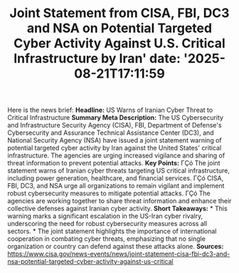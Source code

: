 ﻿---
title: "Joint Statement from CISA, FBI, DC3 and NSA on Potential Targeted Cyber Activity Against U.S. Critical Infrastructure by Iran'
date: '2025-08-21T17:11:59"
category: "Markets"
summary: ""
slug: "joint statement from cisa fbi dc3 and nsa on potential targe"
source_urls:
  - "https://www.cisa.gov/news-events/news/joint-statement-cisa-fbi-dc3-and-nsa-potential-targeted-cyber-activity-against-us-critical"
seo:
  title: "Joint Statement from CISA, FBI, DC3 and NSA on Potential Targeted Cyber Activity Against U.S. Critical Infrastructure by Iran | Hash n Hedge'
  description: '"
  keywords: ["news", "markets", "brief"]
---
Here is the news brief:  **Headline:** US Warns of Iranian Cyber Threat to Critical Infrastructure  **Summary Meta Description:** The US Cybersecurity and Infrastructure Security Agency (CISA), FBI, Department of Defense's Cybersecurity and Assurance Technical Assistance Center (DC3), and National Security Agency (NSA) have issued a joint statement warning of potential targeted cyber activity by Iran against the United States' critical infrastructure. The agencies are urging increased vigilance and sharing of threat information to prevent potential attacks.  **Key Points:**  ΓÇó The joint statement warns of Iranian cyber threats targeting US critical infrastructure, including power generation, healthcare, and financial services. ΓÇó CISA, FBI, DC3, and NSA urge all organizations to remain vigilant and implement robust cybersecurity measures to mitigate potential attacks. ΓÇó The agencies are working together to share threat information and enhance their collective defenses against Iranian cyber activity.  **Short Takeaways:**  * This warning marks a significant escalation in the US-Iran cyber rivalry, underscoring the need for robust cybersecurity measures across all sectors. * The joint statement highlights the importance of international cooperation in combating cyber threats, emphasizing that no single organization or country can defend against these attacks alone.  **Sources:**  https://www.cisa.gov/news-events/news/joint-statement-cisa-fbi-dc3-and-nsa-potential-targeted-cyber-activity-against-us-critical 
